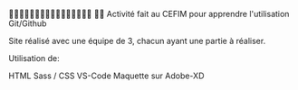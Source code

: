 📖📖📖📖📖📖📖📖📖📖📖📖📖📖📖📖
📖📖
Activité fait au CEFIM pour apprendre l'utilisation Git/Github

Site réalisé avec une équipe de 3, chacun ayant une partie à réaliser.

Utilisation de:

HTML
Sass / CSS
VS-Code
Maquette sur Adobe-XD




